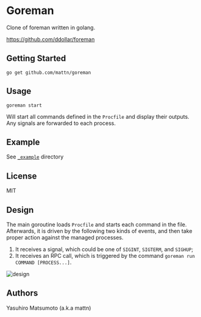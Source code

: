 # Goreman

Clone of foreman written in golang.

https://github.com/ddollar/foreman

## Getting Started

    go get github.com/mattn/goreman

## Usage

    goreman start

Will start all commands defined in the `Procfile` and display their outputs.
Any signals are forwarded to each process.

## Example

See [`_example`](_example/) directory

## License

MIT

## Design

The main goroutine loads `Procfile` and starts each command in the file. Afterwards, it is driven by the following two kinds of events, and then take proper action against the managed processes.

1. It receives a signal, which could be one of `SIGINT`, `SIGTERM`, and `SIGHUP`;
2. It receives an RPC call, which is triggered by the command `goreman run COMMAND [PROCESS...]`.

![design](images/design.png)

## Authors

Yasuhiro Matsumoto (a.k.a mattn)
